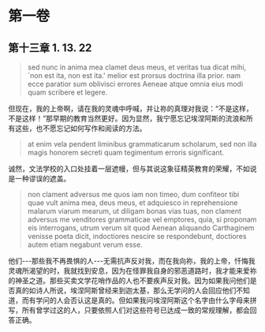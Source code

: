 # 第一卷
## 第十三章 1. 13. 22

> sed nunc in anima mea clamet deus meus, et veritas tua dicat mihi, `non est ita, non est ita.' melior est prorsus doctrina illa prior. nam ecce paratior sum oblivisci errores Aeneae atque omnia eius modi quam scribere et legere.

但现在，我的上帝啊，请在我的灵魂中呼喊，并让祢的真理对我说：“不是这样，不是这样！”那早期的教育当然更好。因为显然，我宁愿忘记埃涅阿斯的流浪和所有这些，也不愿忘记如何写作和阅读的方法。

<!-- [约7:16](https://biblehub.com/john/7-16.htm) 耶稣回答，“我的教导不是我自身的。它来自差派了我的那一位。 -->

> at enim vela pendent liminibus grammaticarum scholarum, sed non illa magis honorem secreti quam tegimentum erroris significant.

诚然，文法学校的入口处挂着一层遮幔，但与其说这象征精英教育的荣耀，不如说是一种谬误的遮盖。

> non clament adversus me quos iam non timeo, dum confiteor tibi quae vult anima mea, deus meus, et adquiesco in reprehensione malarum viarum mearum, ut diligam bonas vias tuas, non clament adversus me venditores grammaticae vel emptores, quia, si proponam eis interrogans, utrum verum sit quod Aenean aliquando Carthaginem venisse poeta dicit, indoctiores nescire se respondebunt, doctiores autem etiam negabunt verum esse.

他们---那些我不再畏惧的人---无需抗声反对我，而在我向祢，我的上帝，忏悔我灵魂所渴望的时，我就找到安息，因为在怪罪我自身的邪恶道路时，我才能来爱祢的神圣之道。那些买卖文学花哨作品的人也不要疾声反对我。因为如果我问他们是否真的如诗人所说，埃涅阿斯曾经来到迦太基，那么无学问的人会回应他们不知道，而有学问的人会否认这是真的。但如果我问埃涅阿斯这个名字由什么字母来拼写，所有曾学过这的人，只要依照人们对这些符号已达成一致的常规理解，都会回答正确。